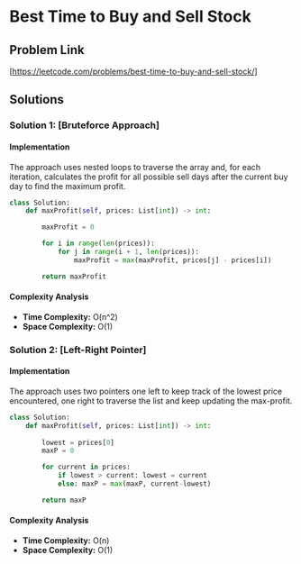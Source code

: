 # Best Time to Buy and Sell Stock

## Problem Link

[https://leetcode.com/problems/best-time-to-buy-and-sell-stock/]

## Solutions

### Solution 1: [Bruteforce Approach]

#### Implementation

The approach uses nested loops to traverse the array and, for each iteration, calculates the profit for all possible sell days after the current buy day to find the maximum profit.

```python
class Solution:
    def maxProfit(self, prices: List[int]) -> int:

        maxProfit = 0

        for i in range(len(prices)):
            for j in range(i + 1, len(prices)):
                maxProfit = max(maxProfit, prices[j] - prices[i])

        return maxProfit

```

#### Complexity Analysis

- **Time Complexity:** O(n^2)
- **Space Complexity:** O(1)

### Solution 2: [Left-Right Pointer]

#### Implementation

The approach uses two pointers one left to keep track of the lowest price encountered, one right to traverse the list and keep updating the max-profit.

```python
class Solution:
    def maxProfit(self, prices: List[int]) -> int:
        
        lowest = prices[0]
        maxP = 0

        for current in prices:
            if lowest > current: lowest = current
            else: maxP = max(maxP, current-lowest)

        return maxP
```

#### Complexity Analysis

- **Time Complexity:** O(n)
- **Space Complexity:** O(1)

